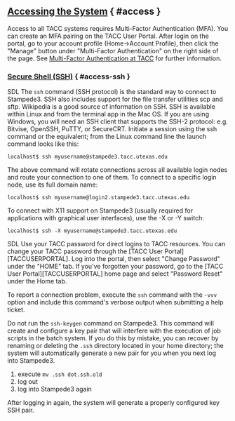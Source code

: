 ## [Accessing the System](#access) { #access }

Access to all TACC systems requires Multi-Factor Authentication (MFA). You can create an MFA pairing on the TACC User Portal. After login on the portal, go to your account profile (Home->Account Profile), then click the "Manage" button under "Multi-Factor Authentication" on the right side of the page. See [Multi-Factor Authentication at TACC](../../basics/mfa) for further information.

### [Secure Shell (SSH)](#access-ssh) { #access-ssh }

SDL The `ssh` command (SSH protocol) is the standard way to connect to Stampede3. SSH also includes support for the file transfer utilities scp and sftp. Wikipedia is a good source of information on SSH. SSH is available within Linux and from the terminal app in the Mac OS. If you are using Windows, you will need an SSH client that supports the SSH-2 protocol: e.g. Bitvise, OpenSSH, PuTTY, or SecureCRT. Initiate a session using the ssh command or the equivalent; from the Linux command line the launch command looks like this:

	localhost$ ssh myusername@stampede3.tacc.utexas.edu

The above command will rotate connections across all available login nodes and route your connection to one of them. To connect to a specific login node, use its full domain name:

	localhost$ ssh myusername@login2.stampede3.tacc.utexas.edu

To connect with X11 support on Stampede3 (usually required for applications with graphical user interfaces), use the -X or -Y switch:

	localhost$ ssh -X myusername@stampede3.tacc.utexas.edu

SDL Use your TACC password for direct logins to TACC resources. You can change your TACC password through the [TACC User Portal][TACCUSERPORTAL]. Log into the portal, then select "Change Password" under the "HOME" tab. If you've forgotten your password, go to the [TACC User Portal][TACCUSERPORTAL] home page and select "Password Reset" under the Home tab.

To report a connection problem, execute the `ssh` command with the `-vvv` option and include this command's verbose output when submitting a help ticket.

Do not run the `ssh-keygen` command on Stampede3. This command will create and configure a key pair that will interfere with the execution of job scripts in the batch system.  If you do this by mistake, you can recover by renaming or deleting the `.ssh` directory located in your home directory; the system will automatically generate a new pair for you when you next log into Stampede3.

1. execute `mv .ssh dot.ssh.old`
1. log out
1. log into Stampede3 again

After logging in again, the system will generate a properly configured key SSH pair.


